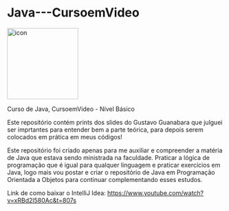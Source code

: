 # Java---CursoemVideo

<div style="display: flex; align-items: flex-start;"><img src="https://techstack-generator.vercel.app/java-icon.svg" alt="icon" align="left" width="165"/></div>

Curso de Java, CursoemVideo - Nível Básico

Este repositório contém prints dos slides do Gustavo Guanabara que julguei ser imprtantes para entender bem a parte teórica, para depois serem colocados em prática em meus códigos!

Este repositório foi criado apenas para me auxiliar e compreender a matéria de Java que estava sendo ministrada na faculdade. Praticar a lógica de programação que é igual para qualquer linguagem e praticar exercícios em Java, logo mais vou postar e criar o repositório de Java em Programação Orientada a Objetos para continuar complementando esses estudos. 

Link de como baixar o IntelliJ Idea: https://www.youtube.com/watch?v=xRBd2l580Ac&t=807s
